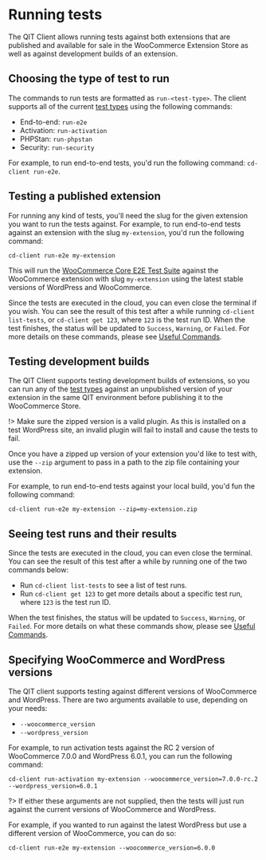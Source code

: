 # Running tests

The QIT Client allows running tests against both extensions that are published and available for sale in the WooCommerce Extension Store as well as against development builds of an extension.

## Choosing the type of test to run

The commands to run tests are formatted as `run-<test-type>`. The client supports all of the current [test types](test-types.md) using the following commands:

- End-to-end: `run-e2e`
- Activation: `run-activation`
- PHPStan: `run-phpstan`
- Security: `run-security`

For example, to run end-to-end tests, you'd run the following command: `cd-client run-e2e`.

## Testing a published extension

For running any kind of tests, you'll need the slug for the given extension you want to run the tests against. For example, to run end-to-end tests against an extension with the slug `my-extension`, you'd run the following command:

```shell
cd-client run-e2e my-extension
```

This will run the [WooCommerce Core E2E Test Suite](https://github.com/woocommerce/woocommerce/tree/trunk/plugins/woocommerce/tests/e2e-pw) against the WooCommerce extension with slug `my-extension` using the latest stable versions of WordPress and WooCommerce. 

Since the tests are executed in the cloud, you can even close the terminal if you wish. You can see the result of this test after a while running `cd-client list-tests`, or `cd-client get 123`, where `123` is the test run ID. When the test finishes, the status will be updated to `Success`, `Warning`, or `Failed`. For more details on these commands, please see [Useful Commands](client/useful-commands.md).

## Testing development builds

The QIT Client supports testing development builds of extensions, so you can run any of the [test types](test-types.md) against an unpublished version of your extension in the same QIT environment before publishing it to the WooCommerce Store.

!> Make sure the zipped version is a valid plugin. As this is installed on a test WordPress site, an invalid plugin will fail to install and cause the tests to fail.

Once you have a zipped up version of your extension you'd like to test with, use the `--zip` argument to pass in a path to the zip file containing your extension.

For example, to run end-to-end tests against your local build, you'd fun the following command:

```shell
cd-client run-e2e my-extension --zip=my-extension.zip
```
## Seeing test runs and their results

Since the tests are executed in the cloud, you can even close the terminal. You can see the result of this test after a while by running one of the two commands below: 

- Run `cd-client list-tests` to see a list of test runs.
- Run `cd-client get 123` to get more details about a specific test run, where `123` is the test run ID.

When the test finishes, the status will be updated to `Success`, `Warning`, or `Failed`. For more details on what these commands show, please see [Useful Commands](client/useful-commands.md).

## Specifying WooCommerce and WordPress versions

The QIT client supports testing against different versions of WooCommerce and WordPress. There are two arguments available to use, depending on your needs:

- `--woocommerce_version`
- `--wordpress_version`

For example, to run activation tests against the RC 2 version of WooCommerce 7.0.0 and WordPress 6.0.1, you can run the following command:

`cd-client run-activation my-extension --woocommerce_version=7.0.0-rc.2 --wordpress_version=6.0.1`

?> If either these arguments are not supplied, then the tests will just run against the current versions of WooCommerce and WordPress.

For example, if you wanted to run against the latest WordPress but use a different version of WooCommerce, you can do so:

`cd-client run-e2e my-extension --woocommerce_version=6.0.0`